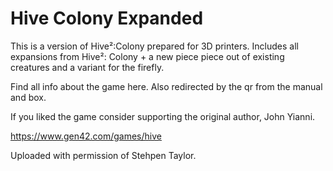 # Hive Colony Expanded
This is a version of Hive²:Colony prepared for 3D printers.
Includes all expansions from Hive²: Colony + a new piece piece out of existing creatures and a variant for the firefly.

Find all info about the game here. Also redirected by the qr from the manual and box.

If you liked the game consider supporting the original author, John Yianni.

https://www.gen42.com/games/hive

Uploaded with permission of Stehpen Taylor.
